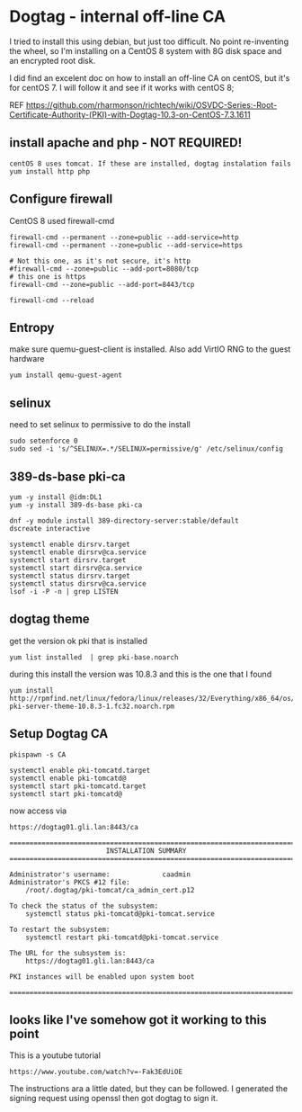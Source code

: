 
# Dogtag - internal off-line CA

I tried to install this using debian, but just too difficult. No point re-inventing the wheel, so I'm
installing on a CentOS 8 system with 8G disk space and an encrypted root disk.

I did find an excelent doc on how to install an off-line CA on centOS, but it's for centOS 7. I will follow
it and see if it works with centOS 8;

REF https://github.com/rharmonson/richtech/wiki/OSVDC-Series:-Root-Certificate-Authority-(PKI)-with-Dogtag-10.3-on-CentOS-7.3.1611

## install apache and php - NOT REQUIRED!

    centOS 8 uses tomcat. If these are installed, dogtag instalation fails
    yum install http php

## Configure firewall

CentOS 8 used firewall-cmd

    firewall-cmd --permanent --zone=public --add-service=http
    firewall-cmd --permanent --zone=public --add-service=https

    # Not this one, as it's not secure, it's http
    #firewall-cmd --zone=public --add-port=8080/tcp
    # this one is https
    firewall-cmd --zone=public --add-port=8443/tcp

    firewall-cmd --reload 

## Entropy

make sure quemu-guest-client is installed. Also add VirtIO RNG to the guest hardware

    yum install qemu-guest-agent

## selinux

need to set selinux to permissive to do the install

    sudo setenforce 0
    sudo sed -i 's/^SELINUX=.*/SELINUX=permissive/g' /etc/selinux/config


## 389-ds-base pki-ca

    yum -y install @idm:DL1
    yum -y install 389-ds-base pki-ca

    dnf -y module install 389-directory-server:stable/default
    dscreate interactive

    systemctl enable dirsrv.target
    systemctl enable dirsrv@ca.service
    systemctl start dirsrv.target
    systemctl start dirsrv@ca.service
    systemctl status dirsrv.target
    systemctl status dirsrv@ca.service
    lsof -i -P -n | grep LISTEN

## dogtag theme

get the version ok pki that is installed

    yum list installed  | grep pki-base.noarch

during this install the version was 10.8.3 and this is the one that I found

    yum install http://rpmfind.net/linux/fedora/linux/releases/32/Everything/x86_64/os/Packages/d/dogtag-pki-server-theme-10.8.3-1.fc32.noarch.rpm

## Setup Dogtag CA

    pkispawn -s CA

    systemctl enable pki-tomcatd.target
    systemctl enable pki-tomcatd@
    systemctl start pki-tomcatd.target
    systemctl start pki-tomcatd@

now access via

    https://dogtag01.gli.lan:8443/ca
    
    ==========================================================================
                            INSTALLATION SUMMARY
    ==========================================================================

    Administrator's username:             caadmin
    Administrator's PKCS #12 file:
        /root/.dogtag/pki-tomcat/ca_admin_cert.p12

    To check the status of the subsystem:
        systemctl status pki-tomcatd@pki-tomcat.service

    To restart the subsystem:
        systemctl restart pki-tomcatd@pki-tomcat.service

    The URL for the subsystem is:
        https://dogtag01.gli.lan:8443/ca

    PKI instances will be enabled upon system boot

    ==========================================================================

## looks like I've somehow got it working to this point

This is a youtube tutorial

    https://www.youtube.com/watch?v=-Fak3EdUiOE

The instructions ara a little dated, but they can be followed. I generated the signing request using openssl
then got dogtag to sign it.

